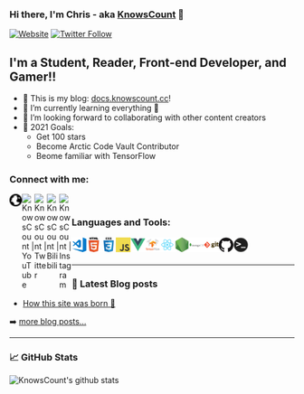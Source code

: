 <!--
 * @Description: 编辑。
 * @Date: 2020-12-07 21:07:49
 * @Author: KnowsCount
 * @Github: https://github.com/KnowsCount/NKCS-Storage
 * @LastEditTime: 2020-12-08 10:35:19
 * @FilePath: /KnowsCount/README.md
-->

### Hi there, I'm Chris - aka [KnowsCount](https://www.github.com/knowscount) 👋

[![Website](https://img.shields.io/website?label=knowscount.cc&style=for-the-badge&url=https%3A%2F%2Fdocs.knowscount.cc)](https://docs.knowscount.cc)
[![Twitter Follow](https://img.shields.io/twitter/follow/KnowsCount?color=1DA1F2&logo=twitter&style=for-the-badge)](https://twitter.com/knowscount)

## I'm a Student, Reader, Front-end Developer, and Gamer!!

-   📖 This is my blog: [docs.knowscount.cc](https://docs.knowscount.cc)!
-   🌱 I’m currently learning everything 🌝
-   🤝 I’m looking forward to collaborating with other content creators
-   📌 2021 Goals:
    -   Get 100 stars
    -   Become Arctic Code Vault Contributor
    -   Beome familiar with TensorFlow

### Connect with me:

[<img align="left" alt="KnowsCount.cc" width="22px" src="https://raw.githubusercontent.com/iconic/open-iconic/master/svg/globe.svg" />](https://docs.knowscount.cc)
[<img align="left" alt="KnowsCount | YouTube" width="22px" src="https://cdn.jsdelivr.net/npm/simple-icons@v3/icons/youtube.svg" />](https://www.youtube.com/channel/uc44-niv813gigsktolkwqtq?view_as=subscriber)
[<img align="left" alt="KnowsCount | Twitter" width="22px" src="https://cdn.jsdelivr.net/npm/simple-icons@v3/icons/twitter.svg" />](https://twitter.com/countknows)
[<img align="left" alt="KnowsCount | Bilibili" width="22px" src="https://cdn.jsdelivr.net/npm/simple-icons@v3/icons/bilibili.svg" />](https://space.bilibili.com/498871842)
[<img align="left" alt="KnowsCount | Instagram" width="22px" src="https://cdn.jsdelivr.net/npm/simple-icons@v3/icons/instagram.svg" />](https://www.instagram.com/knowscount/)

<br />

### Languages and Tools:

[<img align="left" alt="Visual Studio Code" width="26px" src="https://raw.githubusercontent.com/github/explore/80688e429a7d4ef2fca1e82350fe8e3517d3494d/topics/visual-studio-code/visual-studio-code.png" />](#)
[<img align="left" alt="HTML5" width="26px" src="https://raw.githubusercontent.com/github/explore/80688e429a7d4ef2fca1e82350fe8e3517d3494d/topics/html/html.png" />](#)
[<img align="left" alt="CSS3" width="26px" src="https://raw.githubusercontent.com/github/explore/80688e429a7d4ef2fca1e82350fe8e3517d3494d/topics/css/css.png" />](#)
[<img align="left" alt="JavaScript" width="26px" src="https://raw.githubusercontent.com/github/explore/80688e429a7d4ef2fca1e82350fe8e3517d3494d/topics/javascript/javascript.png" />](#)
[<img align="left" alt="vuejs" width="26px" src="https://raw.githubusercontent.com/github/explore/80688e429a7d4ef2fca1e82350fe8e3517d3494d/topics/vue/vue.png" />](#)
[<img align="left" alt="React" width="26px" src="https://raw.githubusercontent.com/github/explore/80688e429a7d4ef2fca1e82350fe8e3517d3494d/topics/tensorflow/tensorflow.png" />](#)
[<img align="left" alt="React" width="26px" src="https://raw.githubusercontent.com/github/explore/80688e429a7d4ef2fca1e82350fe8e3517d3494d/topics/react/react.png" />](#)
[<img align="left" alt="Node.js" width="26px" src="https://raw.githubusercontent.com/github/explore/80688e429a7d4ef2fca1e82350fe8e3517d3494d/topics/nodejs/nodejs.png" />](#)
[<img align="left" alt="MongoDB" width="26px" src="https://raw.githubusercontent.com/github/explore/80688e429a7d4ef2fca1e82350fe8e3517d3494d/topics/mongodb/mongodb.png" />](#)
[<img align="left" alt="Git" width="26px" src="https://raw.githubusercontent.com/github/explore/80688e429a7d4ef2fca1e82350fe8e3517d3494d/topics/git/git.png" />](#)
[<img align="left" alt="GitHub" width="26px" src="https://raw.githubusercontent.com/github/explore/78df643247d429f6cc873026c0622819ad797942/topics/github/github.png" />](#)
[<img align="left" alt="Terminal" width="26px" src="https://raw.githubusercontent.com/github/explore/80688e429a7d4ef2fca1e82350fe8e3517d3494d/topics/terminal/terminal.png" />](#)

<br />
<br />

---

### 📔 Latest Blog posts

<!-- BLOG-POST-LIST:START -->
- [How this site was born 👶](https://blog.knowscount.vercel.app/how-this-site-was-made/)
<!-- BLOG-POST-LIST:END -->

➡️ [more blog posts...](https://blog.knowscount.vercel.app)

---

### 📈 GitHub Stats

![KnowsCount's github stats](https://github-readme-stats.vercel.app/api?username=KnowsCount&count_private=true&show_icons=true)
